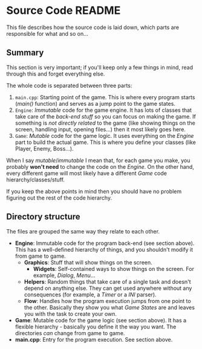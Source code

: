 # Source Code README

This file describes how the source code is laid down, which parts are
responsible for what and so on...

## Summary

This section is very important; if you'll keep only a few things in mind,
read through this and forget everything else.

The whole code is separated between three parts:

1. `main.cpp`: Starting point of the game. This is where every program starts
   (_main()_ function) and serves as a jump point to the game states.
2. `Engine`: _Immutable_ code for the game engine. It has lots of classes that
   take care of the _back-end stuff_ so you can focus on making the game.  If
   something is _not directly related_ to the game (like showing things on the
   screen, handling input, opening files...) then it most likely goes here.
3. `Game`: _Mutable_ code for the game logic. It uses everything on the _Engine_
   part to build the actual game. This is where you define your classes (like
   Player, Enemy, Boss...).

When I say _mutable_/_immutable_ I mean that, for each game you make, you
probably **won't need** to change the code on the _Engine_. On the other hand,
every different game will most likely have a different _Game_ code
hierarchy/classes/stuff.

If you keep the above points in mind then you should have no problem figuring
out the rest of the code hierarchy.

## Directory structure

The files are grouped the same way they relate to each other.

* **Engine**: Immutable code for the program back-end (see section above).
  This has a well-defined hierarchy of things, and you shouldn't modify
  it from game to game.
  * **Graphics**: Stuff that will show things on the screen.
    * **Widgets**: Self-contained ways to show things on the screen.
	  For example, _Dialog_, _Menu_...
  * **Helpers**: Random things that take care of a single task and doesn't
    depend on anything else. They can get used anywhere without any
    consequences (for example, a _Timer_ or a _INI_ parser).
  * **Flow**: Handles how the program execution jumps from one point to the
    other. Basically they show you what _Game States_ are and leaves you with
    the task to create your own.
* **Game**: Mutable code for the game logic (see section above).
  It has a flexible hierarchy - basically you define it the way you want.
  The directories _can_ change from game to game.
* **main.cpp**: Entry for the program execution.
  See section above.

